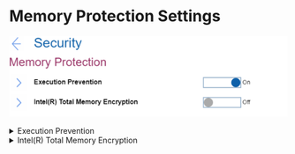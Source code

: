 # Memory Protection Settings #

![](./img/memoryprotection.png)

<details><summary>Execution Prevention</summary>

One of 2 Possible options:

1.	On – if your OS supports Data Execution Prevention, this setting can prevent virus\worm attacks that create memory buffer overflows by running code where only data is allowed.
2.	**Off** – normal state. Default.

?>  Reset to ‘Off’ if your required applications cannot run.

| WMI Setting name | Values | Locked by SVP | AMD/Intel |
|:---|:---|:---|:---|
| DataExecutionPrevention | Disable, Enable | Yes | Both |

</details>

<details><summary>Intel(R) Total Memory Encryption</summary>

One of 2 possible states for Total Memory Encryption (TME) to protect DRAM data from physical attacks:

1.	On – TME if on. When enabled, it will have the following impacts:
    * System memory tools, such as memtest86 and Lenovo Diagnostic-Memory test, will not work correctly
    * System performance will degrade by estimated 3-5%.
2.	**Off** – TME is off. Default.

| WMI Setting name | Values | Locked by SVP | AMD/Intel |
|:---|:---|:---|:---|
| TotalMemoryEncryption | Disable, Enable | Yes | Intel |

</details>
